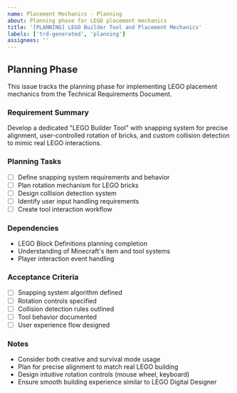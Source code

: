 ```yaml
---
name: Placement Mechanics - Planning
about: Planning phase for LEGO placement mechanics
title: '[PLANNING] LEGO Builder Tool and Placement Mechanics'
labels: ['trd-generated', 'planning']
assignees: ''
---
```


## Planning Phase

This issue tracks the planning phase for implementing LEGO placement mechanics from the Technical Requirements Document.

### Requirement Summary
Develop a dedicated "LEGO Builder Tool" with snapping system for precise alignment, user-controlled rotation of bricks, and custom collision detection to mimic real LEGO interactions.

### Planning Tasks
- [ ] Define snapping system requirements and behavior
- [ ] Plan rotation mechanism for LEGO bricks
- [ ] Design collision detection system
- [ ] Identify user input handling requirements
- [ ] Create tool interaction workflow

### Dependencies
- LEGO Block Definitions planning completion
- Understanding of Minecraft's item and tool systems
- Player interaction event handling

### Acceptance Criteria
- [ ] Snapping system algorithm defined
- [ ] Rotation controls specified
- [ ] Collision detection rules outlined
- [ ] Tool behavior documented
- [ ] User experience flow designed

### Notes
- Consider both creative and survival mode usage
- Plan for precise alignment to match real LEGO building
- Design intuitive rotation controls (mouse wheel, keyboard)
- Ensure smooth building experience similar to LEGO Digital Designer